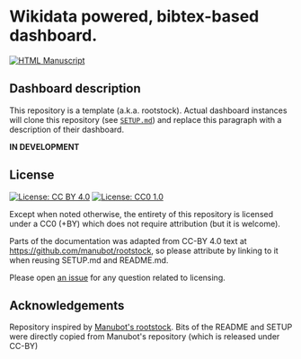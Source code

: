 # Wikidata powered, bibtex-based dashboard.  

[![HTML Manuscript](https://img.shields.io/badge/manuscript-HTML-blue.svg)](https://lubianat.github.io/bibtex2dashboard_test_kleber/)


## Dashboard description

<!-- usage note: edit this section. -->

This repository is a template (a.k.a. rootstock).
Actual dashboard instances will clone this repository (see [`SETUP.md`](SETUP.md)) and replace this paragraph with a description of their dashboard.


__IN DEVELOPMENT__


## License

<!--
usage note: edit this section to change the license of your manuscript or source code changes to this repository.
We encourage users to openly license their manuscripts, which is the default as specified below.
-->

[![License: CC BY 4.0](https://img.shields.io/badge/License%20All-CC%20BY%204.0-lightgrey.svg)](http://creativecommons.org/licenses/by/4.0/)
[![License: CC0 1.0](https://img.shields.io/badge/License%20Parts-CC0%201.0-lightgrey.svg)](https://creativecommons.org/publicdomain/zero/1.0/)

Except when noted otherwise, the entirety of this repository is licensed under a CC0 (+BY) which does not require attribution (but it is welcome). 

Parts of the documentation was adapted from CC-BY 4.0 text at https://github.com/manubot/rootstock, so please attribute by linking to it when reusing SETUP.md and README.md. 

Please open [an issue](https://github.com/lubianat/bibtex2dashboard/issues) for any question related to licensing.

## Acknowledgements
Repository inspired by [Manubot's rootstock](https://github.com/manubot/rootstock/edit/main/SETUP.md). 
Bits of the README and SETUP were directly copied from Manubot's repository (which is released under CC-BY)
